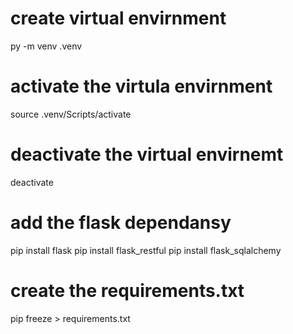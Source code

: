 # create virtual envirnment 
py -m venv .venv
# activate the virtula envirnment 
source .venv/Scripts/activate

# deactivate the virtual envirnemt
deactivate

# add the flask dependansy 
pip install flask
pip install flask_restful
pip install flask_sqlalchemy

# create the requirements.txt
pip freeze > requirements.txt